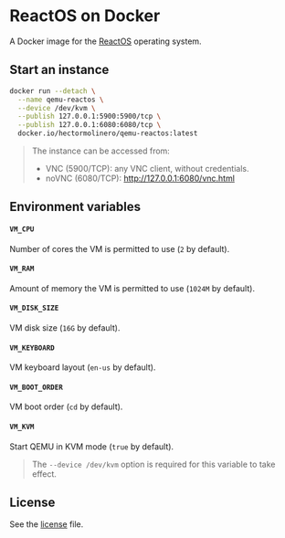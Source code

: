 # ReactOS on Docker

A Docker image for the [ReactOS](https://www.reactos.org) operating system.

## Start an instance
```sh
docker run --detach \
  --name qemu-reactos \
  --device /dev/kvm \
  --publish 127.0.0.1:5900:5900/tcp \
  --publish 127.0.0.1:6080:6080/tcp \
  docker.io/hectormolinero/qemu-reactos:latest
```

> The instance can be accessed from:
> * VNC (5900/TCP): any VNC client, without credentials.
> * noVNC (6080/TCP): http://127.0.0.1:6080/vnc.html

## Environment variables
#### `VM_CPU`
Number of cores the VM is permitted to use (`2` by default).

#### `VM_RAM`
Amount of memory the VM is permitted to use (`1024M` by default).

#### `VM_DISK_SIZE`
VM disk size (`16G` by default).

#### `VM_KEYBOARD`
VM keyboard layout (`en-us` by default).

#### `VM_BOOT_ORDER`
VM boot order (`cd` by default).

#### `VM_KVM`
Start QEMU in KVM mode (`true` by default).
> The `--device /dev/kvm` option is required for this variable to take effect.

## License
See the [license](LICENSE.md) file.
